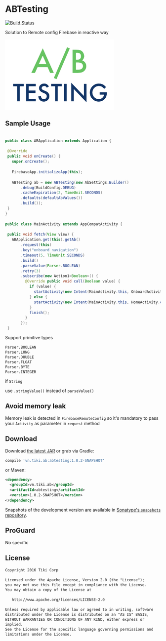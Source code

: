 # ABTesting

[![Build Status](https://travis-ci.org/tikivn/AutoCompleteEmail.svg?branch=master)](https://travis-ci.org/tikivn/AutoCompleteEmail)

Solution to Remote config Firebase in reactive way

![](assets/logo.png)

## Sample Usage
 
 ```java
 
 public class ABApplication extends Application {
 
  @Override 
  public void onCreate() {
    super.onCreate();
    
    FirebaseApp.initializeApp(this);

    ABTesting ab = new ABTesting(new AbSettings.Builder()
        .debug(BuildConfig.DEBUG)
        .cacheExpiration(2, TimeUnit.SECONDS)
        .defaults(defaultAbValues())
        .build());
  }
}

public class MainActivity extends AppCompatActivity {

  public void fetch(View view) {
    ABApplication.get(this).getAb()
        .request(this)
        .key("onboard_navigation")
        .timeout(5, TimeUnit.SECONDS)
        .build()
        .parseValue(Parser.BOOLEAN)
        .retry(3)
        .subscribe(new Action1<Boolean>() {
          @Override public void call(Boolean value) {
            if (value) {
              startActivity(new Intent(MainActivity.this, OnboardActivity.class));
            } else {
              startActivity(new Intent(MainActivity.this, HomeActivity.class));
            }
            finish();
          }
        });
  }

 ```
 
 Support primitive types
 
 ```
 Parser.BOOLEAN
 Parser.LONG
 Parser.DOUBLE
 Parser.FLOAT
 Parser.BYTE
 Parser.INTEGER
 ```
 
 if ``String`` 
 
 use ``.stringValue()`` instead of ``parseValue()``
 
 
 
## Avoid memory leak
 
 Memory leak is detected in ``FirebaseRemoteConfig`` so it's mandatory to pass your ``Activity`` as parameter in ``request`` method
  

## Download

Download [the latest JAR][1] or grab via Gradle:
```groovy
compile 'vn.tiki.ab:abtesting:1.0.2-SNAPSHOT'
```
or Maven:
```xml
<dependency>
  <groupId>vn.tiki.ab</groupId>
  <artifactId>abtesting</artifactId>
  <version>1.0.2-SNAPSHOT</version>
</dependency>
```

Snapshots of the development version are available in [Sonatype's `snapshots` repository][snap].



## ProGuard

No specific



## License

    Copyright 2016 Tiki Corp

    Licensed under the Apache License, Version 2.0 (the "License");
    you may not use this file except in compliance with the License.
    You may obtain a copy of the License at

       http://www.apache.org/licenses/LICENSE-2.0

    Unless required by applicable law or agreed to in writing, software
    distributed under the License is distributed on an "AS IS" BASIS,
    WITHOUT WARRANTIES OR CONDITIONS OF ANY KIND, either express or implied.
    See the License for the specific language governing permissions and
    limitations under the License.


 [1]: https://search.maven.org/remote_content?g=vn.tiki.noadapter&a=noadapter&v=LATEST
 [snap]: https://oss.sonatype.org/content/repositories/snapshots/
